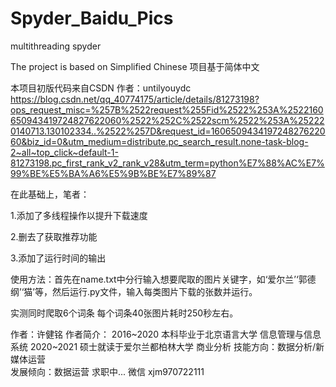 # Spyder_Baidu_Pics
 multithreading spyder

The project is based on Simplified Chinese
项目基于简体中文

本项目初版代码来自CSDN 
作者：untilyouydc
https://blog.csdn.net/qq_40774175/article/details/81273198?ops_request_misc=%257B%2522request%255Fid%2522%253A%2522160650943419724827622060%2522%252C%2522scm%2522%253A%252220140713.130102334..%2522%257D&request_id=160650943419724827622060&biz_id=0&utm_medium=distribute.pc_search_result.none-task-blog-2~all~top_click~default-1-81273198.pc_first_rank_v2_rank_v28&utm_term=python%E7%88%AC%E7%99%BE%E5%BA%A6%E5%9B%BE%E7%89%87

在此基础上，笔者：

1.添加了多线程操作以提升下载速度

2.删去了获取推荐功能

3.添加了运行时间的输出

使用方法：首先在name.txt中分行输入想要爬取的图片关键字，如‘爱尔兰’‘郭德纲’‘猫’等，然后运行.py文件，输入每类图片下载的张数并运行。


实测同时爬取6个词条 每个词条40张图片耗时250秒左右。

作者：许健铭
作者简介：
2016~2020 本科毕业于北京语言大学 信息管理与信息系统
2020~2021 硕士就读于爱尔兰都柏林大学 商业分析
技能方向：数据分析/新媒体运营  
发展倾向：数据运营
求职中...
微信 xjm970722111



